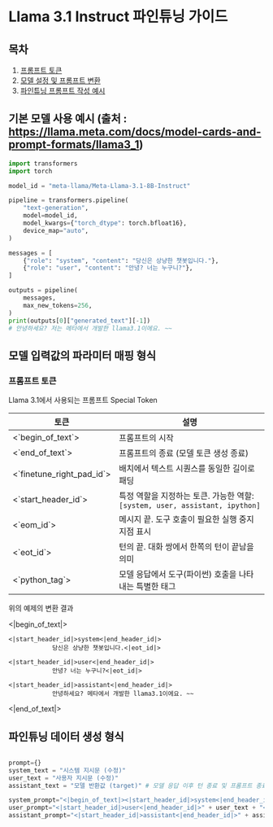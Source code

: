 # Llama 3.1 Instruct 파인튜닝 가이드

## 목차
1. [프롬프트 토큰](#프롬프트-토큰)
2. [모델 설정 및 프롬프트 변환](#모델-설정-및-프롬프트-변환)
3. [파인튜닝 프롬프트 작성 예시](#파인튜닝-프롬프트-작성-예시)

## 기본 모델 사용 예시 (출처 : https://llama.meta.com/docs/model-cards-and-prompt-formats/llama3_1)
```python
import transformers
import torch

model_id = "meta-llama/Meta-Llama-3.1-8B-Instruct"

pipeline = transformers.pipeline(
    "text-generation",
    model=model_id,
    model_kwargs={"torch_dtype": torch.bfloat16},
    device_map="auto",
)

messages = [
    {"role": "system", "content": "당신은 상냥한 챗봇입니다."},
    {"role": "user", "content": "안녕? 너는 누구니?"},
]

outputs = pipeline(
    messages,
    max_new_tokens=256,
)
print(outputs[0]["generated_text"][-1])
# 안녕하세요? 저는 메타에서 개발한 llama3.1이에요. ~~
```

## 모델 입력값의 파라미터 매핑 형식

### 프롬프트 토큰

Llama 3.1에서 사용되는 프롬프트 Special Token

| 토큰 | 설명 |
|------|------|
| <\`begin_of_text\`> | 프롬프트의 시작 |
| <\`end_of_text\`> | 프롬프트의 종료 (모델 토큰 생성 종료) |
| <\`finetune_right_pad_id\`> | 배치에서 텍스트 시퀀스를 동일한 길이로 패딩 |
| <\`start_header_id\`> | 특정 역할을 지정하는 토큰. 가능한 역할: `[system, user, assistant, ipython]` |
| <\`eom_id\`> | 메시지 끝. 도구 호출이 필요한 실행 중지 지점 표시 |
| <\`eot_id\`> | 턴의 끝. 대화 쌍에서 한쪽의 턴이 끝남을 의미 |
| <\`python_tag\`> | 모델 응답에서 도구(파이썬) 호출을 나타내는 특별한 태그 |

위의 예제의 변환 결과

<|begin_of_text|>

    <|start_header_id|>system<|end_header_id|>
                당신은 상냥한 챗봇입니다.<|eot_id|>
    
    <|start_header_id|>user<|end_header_id|>
                안녕? 너는 누구니?<|eot_id|>
    
    <|start_header_id|>assistant<|end_header_id|>
                안녕하세요? 메타에서 개발한 llama3.1이에요. ~~

<|end_of_text|>
## 파인튜닝 데이터 생성 형식
```python

prompt={}
system_text = "시스템 지시문 (수정)" 
user_text = "사용자 지시문 (수정)" 
assistant_text = "모델 반환값 (target)" # 모델 응답 이후 턴 종료 및 프롬프트 종료 선언 "<|eot_id|><|end_of_text|>"

system_prompt="<|begin_of_text|><|start_header_id|>system<|end_header_id|>" + system_text + "<|eot_id|>" # 시스템 지시문 이후 턴 종료 선언 "<|eot_id|>"
user_prompt="<|start_header_id|>user<|end_header_id|>" + user_text + "<|eot_id|>" # 사용자 지시문 이후 턴 종료 선언 "<|eot_id|>"
assistant_prompt="<|start_header_id|>assistant<|end_header_id|>" + assistant_text + "<|eot_id|><|end_of_text|>" # 모델 응답 이후 턴 종료 및 프롬프트 종료 선언 "<|eot_id|><|end_of_text|>"

```